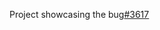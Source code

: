 Project showcasing the bug[#3617](https://github.com/MaterialDesignInXAML/MaterialDesignInXamlToolkit/issues/3617)
